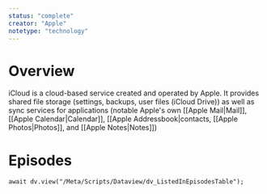 ```yaml
---
status: "complete"
creator: "Apple"
notetype: "technology"
---
```


# Overview
iCloud is a cloud-based service created and operated by Apple. It provides shared file storage (settings, backups, user files (iCloud Drive)) as well as sync services for applications (notable Apple's own [[Apple Mail|Mail]], [[Apple Calendar|Calendar]], [[Apple Addressbook|contacts, [[Apple Photos|Photos]], and [[Apple Notes|Notes]])

# Episodes
```dataviewjs
await dv.view("/Meta/Scripts/Dataview/dv_ListedInEpisodesTable");
```
